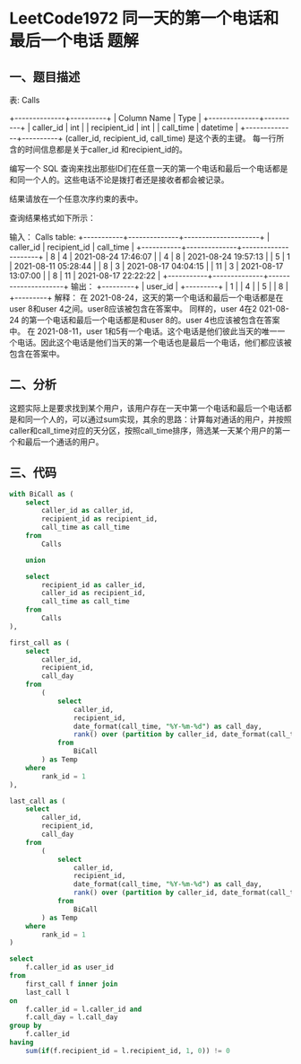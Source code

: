 # LeetCode1972 同一天的第一个电话和最后一个电话 题解

## 一、题目描述

表: Calls

+--------------+----------+
| Column Name  | Type     |
+--------------+----------+
| caller_id    | int      |
| recipient_id | int      |
| call_time    | datetime |
+--------------+----------+
(caller_id, recipient_id, call_time) 是这个表的主键。
每一行所含的时间信息都是关于caller_id 和recipient_id的。


编写一个 SQL 查询来找出那些ID们在任意一天的第一个电话和最后一个电话都是和同一个人的。这些电话不论是拨打者还是接收者都会被记录。

结果请放在一个任意次序约束的表中。

查询结果格式如下所示：

输入：
Calls table:
+-----------+--------------+---------------------+
| caller_id | recipient_id | call_time           |
+-----------+--------------+---------------------+
| 8         | 4            | 2021-08-24 17:46:07 |
| 4         | 8            | 2021-08-24 19:57:13 |
| 5         | 1            | 2021-08-11 05:28:44 |
| 8         | 3            | 2021-08-17 04:04:15 |
| 11        | 3            | 2021-08-17 13:07:00 |
| 8         | 11           | 2021-08-17 22:22:22 |
+-----------+--------------+---------------------+
输出：
+---------+
| user_id |
+---------+
| 1       |
| 4       |
| 5       |
| 8       |
+---------+
解释：
在 2021-08-24，这天的第一个电话和最后一个电话都是在user 8和user 4之间。user8应该被包含在答案中。
同样的，user 4在2 021-08-24 的第一个电话和最后一个电话都是和user 8的。user 4也应该被包含在答案中。
在 2021-08-11，user 1和5有一个电话。这个电话是他们彼此当天的唯一一个电话。因此这个电话是他们当天的第一个电话也是最后一个电话，他们都应该被包含在答案中。



## 二、分析

这题实际上是要求找到某个用户，该用户存在一天中第一个电话和最后一个电话都是和同一个人的，可以通过sum实现，其余的思路：计算每对通话的用户，并按照caller和call_time对应的天分区，按照call_time排序，筛选某一天某个用户的第一个和最后一个通话的用户。



## 三、代码

```sql
with BiCall as (
    select
        caller_id as caller_id,
        recipient_id as recipient_id,
        call_time as call_time
    from
        Calls

    union

    select
        recipient_id as caller_id,
        caller_id as recipient_id,
        call_time as call_time
    from
        Calls
),

first_call as (
    select
        caller_id,
        recipient_id,
        call_day
    from
        (
            select
                caller_id,
                recipient_id,
                date_format(call_time, "%Y-%m-%d") as call_day,
                rank() over (partition by caller_id, date_format(call_time, "%Y-%m-%d") order by call_time) as rank_id
            from
                BiCall
        ) as Temp
    where
        rank_id = 1
),

last_call as (
    select
        caller_id,
        recipient_id,
        call_day
    from
        (
            select
                caller_id,
                recipient_id,
                date_format(call_time, "%Y-%m-%d") as call_day,
                rank() over (partition by caller_id, date_format(call_time, "%Y-%m-%d") order by call_time desc) as rank_id
            from
                BiCall
        ) as Temp
    where
        rank_id = 1
)

select
    f.caller_id as user_id
from
    first_call f inner join
    last_call l
on
    f.caller_id = l.caller_id and
    f.call_day = l.call_day
group by
    f.caller_id
having
    sum(if(f.recipient_id = l.recipient_id, 1, 0)) != 0
```

